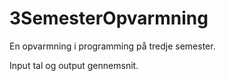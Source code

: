 # 3SemesterOpvarmning

En opvarmning i programming på tredje semester.

Input tal og output gennemsnit.
